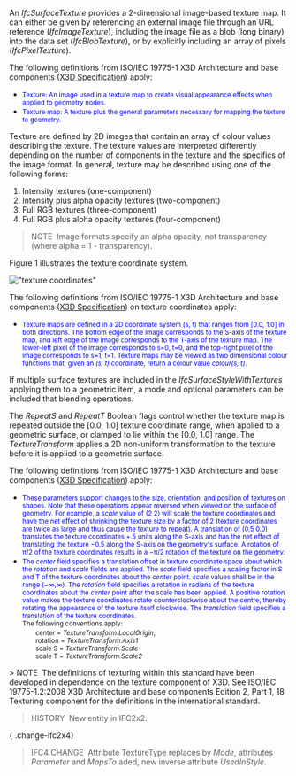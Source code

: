 An _IfcSurfaceTexture_ provides a 2-dimensional image-based texture map. It can either be given by referencing an external image file through an URL reference (_IfcImageTexture_), including the image file as a blob (long binary) into the data set (_IfcBlobTexture_), or by explicitly including an array of pixels (_IfcPixelTexture_).

The following definitions from ISO/IEC 19775-1 X3D Architecture and base components ([X3D Specification](http://www.web3d.org/x3d/specifications/)) apply:

<ul>
<li><span style="font-size:smaller;color:blue">Texture: An image
used in a texture map to create visual appearance effects when
applied to geometry nodes.</span></li>
<li><span style="font-size:smaller;color:blue">Texture map: A
texture plus the general parameters necessary for mapping the
texture to geometry.</span></li>
</ul>
Texture are defined by 2D images that contain an array of colour values describing the texture. The texture values are interpreted differently depending on the number of components in the texture and the specifics of the image format. In general, texture may be described using one of the following forms:

1. Intensity textures (one-component)
2. Intensity plus alpha opacity textures (two-component)
3. Full RGB textures (three-component)
4. Full RGB plus alpha opacity textures (four-component)

> NOTE&nbsp; Image formats specify an alpha opacity, not transparency (where alpha = 1 - transparency).
> 


Figure 1 illustrates the texture coordinate system.

!["texture coordinates"](../../../figures/ifcsurfacetexture_fig-1.png "Figure 1 &mdash; Surface texture coordinates")

The following definitions from ISO/IEC 19775-1 X3D Architecture and base components ([X3D Specification](http://www.web3d.org/x3d/specifications/)) on texture coordinates apply:

* <span style="font-size:smaller;color:blue">Texture maps are defined in a 2D coordinate system (s,&nbsp;t) that ranges from [0.0, 1.0] in both directions. The bottom edge of the image corresponds to the S-axis of the texture map, and left edge of the image corresponds to the T-axis of the texture map. The lower-left pixel of the image corresponds to s=0, t=0, and the top-right pixel of the image corresponds to s=1, t=1. Texture maps may be viewed as two dimensional colour functions that, given an <em>(s,&nbsp;t)</em> coordinate, return a colour value <em>colour(s,&nbsp;t)</em>.</span>

If multiple surface textures are included in the _IfcSurfaceStyleWithTextures_ applying them to a geometric item, a mode and optional parameters can be included that blending operations.

The _RepeatS_ and _RepeatT_ Boolean flags control whether the texture map is repeated outside the [0.0, 1.0] texture coordinate range, when applied to a geometric surface, or clamped to lie within the [0.0, 1.0] range. The _TextureTransform_ applies a 2D non-uniform transformation to the texture before it is applied to a geometric surface.

The following definitions from ISO/IEC 19775-1 X3D Architecture and base components ([X3D Specification](http://www.web3d.org/x3d/specifications/)) apply:

<ul>
<li><span style="font-size:smaller;color:blue">These parameters
support changes to the size, orientation, and position of textures
on shapes. Note that these operations appear reversed when viewed
on the surface of geometry. For example, a <em>scale</em> value of (2
2) will scale the texture coordinates and have the net effect of
shrinking the texture size by a factor of 2 (texture coordinates
are twice as large and thus cause the texture to repeat). A
translation of (0.5 0.0) translates the texture coordinates +.5
units along the S-axis and has the net effect of translating the
texture &minus;0.5 along the S-axis on the geometry's surface. A
rotation of &pi;/2 of the texture coordinates results in a
&minus;&pi;/2 rotation of the texture on the geometry.</span></li>
<li><span style="font-size:smaller;color:blue">The <em>center</em>
field specifies a translation offset in texture coordinate space
about which the <em>rotation</em> and <em>scale</em> fields are
applied. The <em>scale</em> field specifies a scaling factor in S and
T of the texture coordinates about the <em>center</em> point.
<em>scale</em> values shall be in the range (&minus;&infin;,&infin;).
The <em>rotation</em> field specifies a rotation in radians of the
texture coordinates about the <em>center</em> point after the scale
has been applied. A positive rotation value makes the texture
coordinates rotate counterclockwise about the centre, thereby
rotating the appearance of the texture itself clockwise. The
<em>translation</em> field specifies a translation of the texture
coordinates.</span><br>
<span style="font-size:smaller">The following conventions
apply:</span>
<ul>
<li style="list-style-type:none"><span style="font-size:smaller">center =
<em>TextureTransform.LocalOrigin</em>;<br>
rotation = <em>TextureTransform.Axis1</em><br>
scale S = <em>TextureTransform.Scale</em><br>
scale T = <em>TextureTransform.Scale2</em></span></li>
</ul>
</li>
</ul>
> NOTE&nbsp; The definitions of texturing within this standard have been developed in dependence on the texture component of X3D. See ISO/IEC 19775-1.2:2008 X3D Architecture and base components Edition 2, Part 1, 18 Texturing component for the definitions in the international standard.

> HISTORY&nbsp; New entity in IFC2x2.

{ .change-ifc2x4}
> IFC4 CHANGE&nbsp; Attribute TextureType replaces by _Mode_, attributes _Parameter_ and _MapsTo_ aded, new inverse attribute _UsedInStyle_.
